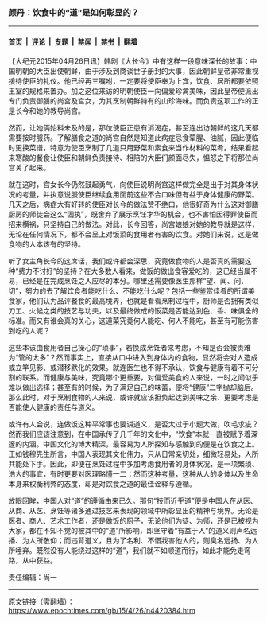 ### 颜丹：饮食中的“道”是如何彰显的？

---

#### [首页](../../../..?n4420384) &nbsp;|&nbsp; [评论](../../../../../epoch-comment?n4420384) &nbsp;|&nbsp; [专题](../../../../../epoch-special?n4420384) &nbsp;|&nbsp; [禁闻](../../../../../epoch-news?n4420384) &nbsp;|&nbsp; [禁书](../../../../../books?n4420384) &nbsp;|&nbsp; [翻墙](https://github.com/gfw-breaker/nogfw/blob/master/README.md?n4420384)


<div class="post_content" id="artbody" itemprop="articleBody">
 <!-- article content begin -->
 <p>
  【大纪元2015年04月26日讯】韩剧《大长今》中有这样一段意味深长的故事：中国明朝的大臣出使朝鲜，由于涉及到商谈世子册封的大事，因此朝鲜皇帝非常重视接待使臣的礼仪。他已经再三嘱咐，一定要将使臣奉为上宾，饮食、居所都要依照王室的规格来置办。加之这位来访的明朝使臣一向偏爱珍禽美味，因此皇帝便派出专门负责御膳的尚宫及宫女，为其烹制朝鲜特有的山珍海味。而负责这项工作的正是长今和她的教导尚宫。
 </p>
 <p>
  然而，让她俩始料未及的是，那位使臣正患有消渴症，甚至连出访朝鲜的这几天都需要按时服药。了解膳食之道的尚宫自然是知道此病症忌食荤腥、油腻，因此便临时更换菜谱，特意为使臣烹制了几道只用野菜和素食来当作材料的菜肴。结果看起来寒酸的餐食让使臣和朝鲜负责接待、相陪的大臣们颜面尽失，愠怒之下将那位尚宫关了起来。
 </p>
 <p>
  就在这时，宫女长今仍然鼓起勇气，向使臣说明尚宫这样做完全是出于对其身体状况的考量，并执意说服使臣继续食用面前这些不合口味但有益于身体健康的野菜。几天之后，病症大有好转的使臣对长今的做法赞不绝口，他很好奇为什么这对御膳厨房的师徒会这么“固执”，既舍弃了展示烹饪才华的机会，也不害怕因得罪使臣而招来横祸，只坚持自己的做法。对此，长今回答，尚宫娘娘对她的教导就是这样，无论在任何情况下，都不会呈上对饭菜的食用者有害的饮食。对她们来说，这是做食物的人本该有的坚持。
 </p>
 <p>
  听了女主角长今的这席话，我们或许都会深思，究竟做食物的人是否真的需要这种“费力不讨好”的坚持？在大多数人看来，做饭的做出食客爱吃的，这已经当属不易，已经是在完成烹饪之人应尽的本分。哪里还需要像医生那样“望、闻、问、切”，努力的去了解饮食者能吃什么、不能吃什么呢？包括一些鉴赏佳肴的所谓美食家，他们认为品评餐食的最高境界，也就是看看烹制过程中，厨师是否拥有类似刀工、火候之类的技艺与功夫，以及最终做成的饭菜是否能达到色、香、味俱全的标准。而又有谁会真的关心，这道菜究竟何人能吃、何人不能吃，甚至有可能伤害到吃的人呢？
 </p>
 <p>
  这些本该由食用者自己操心的“琐事”，若换成烹饪者来考虑，不知是否会被责难为“管的太多”？然而事实上，直接从口中进入到身体内的食物，显然将会对人造成或立竿见影、或潜移默化的效果。就连医生也不得不承认，饮食与健康有着不可分割的联系。而健康与美味，究竟哪个更重要，对偏爱美食的人来说，一时之间似乎难以做出选择；甚至有的时候，为了满足自己的味蕾，便将“健康”二字抛却脑后。那么此时，对于烹制食物的人来说，或许就应该担负起达到美味之余、更要考虑是否能使人健康的责任与道义。
 </p>
 <p>
  或许有人会说，连做饭这种平常事也要讲道义，是否太过于小题大做，吹毛求疵？然而我们应该注意到，在中国承传了几千年的文化中，“饮食”本就一直被赋予着深邃的内涵。中国文化的博大精深，最容易为人所探知与感触到的便是在饮食之上。正如钱穆先生所言，中国人表现其文化伟力，只从日常亲切处，细微轻易处，人所共能处下手。因此，即便在烹饪过程中多加考虑食用者的身体状况，是一项繁琐、浩大的事宜，有时更要对医理略懂一二；然而这种考量，这种从人的身体以及生命本身来权衡利弊的态度，却是对饮食之道的最佳诠释与遵循。
 </p>
 <p>
  放眼回眸，中国人对“道”的遵循由来已久。那句“技而近乎道”便是中国人在从医、从商、从艺、烹饪等诸多通过技艺来表现的领域中所彰显出的精神与境界。无论是医者、商人、艺术工作者，还是做饭的厨子，无论他们为徒、为师，还是已被视为大家，都在不知不觉的被其中的“道”所影响，即坚守着“有益于人”的道义则声名远播、为人所敬仰；而违背道义，且为了名利、不惜戕害他人的，则臭名远扬、为人所唾弃。既然没有人能绕过这样的“道”，我们就不如顺道而行，如此才能免走弯路，从中获益。
 </p>
 <p>
  责任编辑：尚一
 </p>
 <!-- article content end -->
 <div id="below_article_ad">
 </div>
</div>


---

原文链接（需翻墙）：https://www.epochtimes.com/gb/15/4/26/n4420384.htm